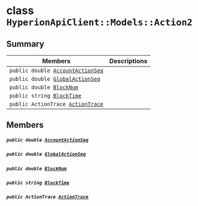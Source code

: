 # class `HyperionApiClient::Models::Action2` 

## Summary

 Members                                | Descriptions                                
----------------------------------------|---------------------------------------------
`public double `[`AccountActionSeq`](#class_hyperion_api_client_1_1_models_1_1_action2_1ae763cc6d58029012571c97eef5045006) | 
`public double `[`GlobalActionSeq`](#class_hyperion_api_client_1_1_models_1_1_action2_1a7d72794a7c31b94177ee954b05c8d1ad) | 
`public double `[`BlockNum`](#class_hyperion_api_client_1_1_models_1_1_action2_1a2aafa89383ad9f55ae828dc982d9089c) | 
`public string `[`BlockTime`](#class_hyperion_api_client_1_1_models_1_1_action2_1a497d059cf263e0779649fe353c759821) | 
`public ActionTrace `[`ActionTrace`](#class_hyperion_api_client_1_1_models_1_1_action2_1a570f262f99d5b4d565bc80a51ca0018f) | 

## Members

##### `public double `[`AccountActionSeq`](#class_hyperion_api_client_1_1_models_1_1_action2_1ae763cc6d58029012571c97eef5045006) 

##### `public double `[`GlobalActionSeq`](#class_hyperion_api_client_1_1_models_1_1_action2_1a7d72794a7c31b94177ee954b05c8d1ad) 

##### `public double `[`BlockNum`](#class_hyperion_api_client_1_1_models_1_1_action2_1a2aafa89383ad9f55ae828dc982d9089c) 

##### `public string `[`BlockTime`](#class_hyperion_api_client_1_1_models_1_1_action2_1a497d059cf263e0779649fe353c759821) 

##### `public ActionTrace `[`ActionTrace`](#class_hyperion_api_client_1_1_models_1_1_action2_1a570f262f99d5b4d565bc80a51ca0018f) 

